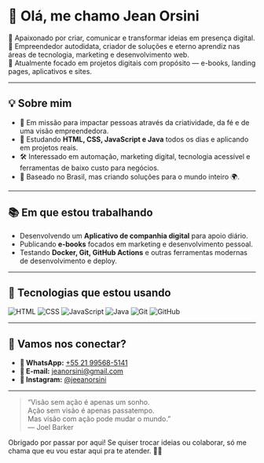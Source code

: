 # 👋 Olá, me chamo Jean Orsini

🚀 Apaixonado por criar, comunicar e transformar ideias em presença digital.  
🧠 Empreendedor autodidata, criador de soluções e eterno aprendiz nas áreas de tecnologia, marketing e desenvolvimento web.  
💼 Atualmente focado em projetos digitais com propósito — e-books, landing pages, aplicativos e sites.

---

## 💡 Sobre mim

- 🎯 Em missão para impactar pessoas através da criatividade, da fé e de uma visão empreendedora.
- 🧩 Estudando **HTML, CSS, JavaScript e Java** todos os dias e aplicando em projetos reais.
- 🛠️ Interessado em automação, marketing digital, tecnologia acessível e ferramentas de baixo custo para negócios.
- 📍 Baseado no Brasil, mas criando soluções para o mundo inteiro 🌍.

---

## 📚 Em que estou trabalhando

- Desenvolvendo um **Aplicativo de companhia digital** para apoio diário.
- Publicando **e-books** focados em marketing e desenvolvimento pessoal.
- Testando **Docker, Git, GitHub Actions** e outras ferramentas modernas de desenvolvimento e deploy.

---

## 🧰 Tecnologias que estou usando

![HTML](https://img.shields.io/badge/-HTML5-E34F26?style=flat&logo=html5&logoColor=white)
![CSS](https://img.shields.io/badge/-CSS3-1572B6?style=flat&logo=css3)
![JavaScript](https://img.shields.io/badge/-JavaScript-F7DF1E?style=flat&logo=javascript&logoColor=000)
![Java](https://img.shields.io/badge/-Java-007396?style=flat&logo=java&logoColor=white)
![Git](https://img.shields.io/badge/-Git-F05032?style=flat&logo=git&logoColor=white)
![GitHub](https://img.shields.io/badge/-GitHub-181717?style=flat&logo=github)

---

## 🤝 Vamos nos conectar?

- **📱 WhatsApp:** [+55 21 99568-5141](https://wa.me/5521995685141)  
- **📧 E-mail:** [jeanorsini@gmail.com](mailto:jeanorsini@gmail.com)  
- **📸 Instagram:** [@jeeanorsini](https://instagram.com/jeeanorsini)

---

> “Visão sem ação é apenas um sonho.  
> Ação sem visão é apenas passatempo.  
> Mas visão com ação pode mudar o mundo.”  
> — Joel Barker

Obrigado por passar por aqui! Se quiser trocar ideias ou colaborar, só me chama que eu vou estar aqui pra te atender. 🤝✨
